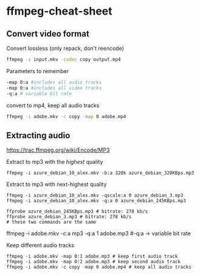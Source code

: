 # ffmpeg-cheat-sheet
## Convert video format
Convert lossless (only repack, don't reencode)
```sh
ffmpeg -i input.mkv -codec copy output.mp4
```

Parameters to remember
```sh
-map 0:a #includes all audio tracks
-map 0:a #includes all video tracks
-q:a # variable bit rate
```

convert to mp4, keep all audio tracks
```sh
ffmpeg -i adobe.mkv -c copy -map 0 adobe.mp4
```

## Extracting audio
https://trac.ffmpeg.org/wiki/Encode/MP3

Extract to mp3 with the *highest* quality
```bitrate: 278 kb/s
ffmpeg -i azure_debian_10_alex.mkv -b:a 320k azure_debian_320KBps.mp3
```

Extract to mp3 with next-highest quality
``` 
ffmpeg -i azure_debian_10_alex.mkv -qscale:a 0 azure_debian_3.mp3
ffmpeg -i azure_debian_10_alex.mkv -q:a 0 azure_debian_245KBps.mp3

ffprobe azure_debian_245KBps.mp3 # bitrate: 278 kb/s
ffprobe azure_debian_3.mp3 # bitrate: 278 kb/s
# these two commands are the same
```

ffmpeg -i adobe.mkv -c:a mp3 -q:a 1 adobe.mp3
#-q:a -> variable bit rate

Keep different audio tracks
```
ffmpeg -i adobe.mkv -map 0:1 adobe.mp3 # keep first audio track
ffmpeg -i adobe.mkv -map 0:2 adobe.mp3 # keep second audio track
ffmpeg -i adobe.mkv -c copy -map 0 adobe.mp4 # keep all audio tracks

```
